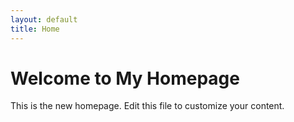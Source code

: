 ```yaml
---
layout: default
title: Home
---
```


<!-- Homepage content below -->

# Welcome to My Homepage

This is the new homepage. Edit this file to customize your content.
